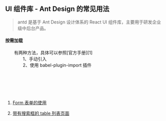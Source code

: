 ## UI 组件库 - Ant Design 的常见用法
> antd 是基于 Ant Design 设计体系的 React UI 组件库，主要用于研发企业级中后台产品。

#### 按需加载
&emsp;&emsp;有两种方法，具体可以参照[官方手册][1]  
&emsp;&emsp;&emsp;&emsp;1、手动引入  
&emsp;&emsp;&emsp;&emsp;2、使用 babel-plugin-import 插件  

<div style="margin-top: 100px"></div>

1. [Form 表单的使用](work/antd_form)  

2. [带有搜索框的 table 列表页面](work/antd_list_page)  

